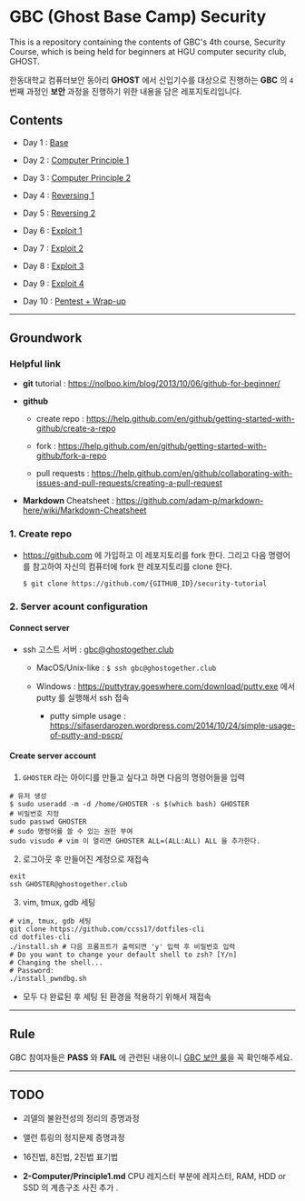 # GBC (Ghost Base Camp) Security 

This is a repository containing the contents of GBC's 4th course, Security Course, which is being held for beginners at HGU computer security club, GHOST.

한동대학교 컴퓨터보안 동아리 **GHOST** 에서 신입기수를 대상으로 진행하는 **GBC** 의 `4` 번째 과정인 **보안** 과정을 진행하기 위한 내용을 담은 레포지토리입니다. 

## Contents

- Day 1 : [Base](1-Base/Base.md)

- Day 2 : [Computer Principle 1](2-Computer1/Principle1.md)

- Day 3 : [Computer Principle 2](3-Computer2/Principle2.md)

- Day 4 : [Reversing 1](4-Reversing1/Reversing1.md)

- Day 5 : [Reversing 2](5-Reversing2/Reversing2.md)

- Day 6 : [Exploit 1](6-Exploit1/Exploit1.md)

- Day 7 : [Exploit 2](7-Exploit2/Exploit2.md)

- Day 8 : [Exploit 3](8-Exploit3/Exploit3.md)

- Day 9 : [Exploit 4](9-Exploit4/Exploit4.md)

- Day 10 : [Pentest + Wrap-up](10-Pentesting/Pentesting.md)

---

## Groundwork

### Helpful link

- **git** tutorial : https://nolboo.kim/blog/2013/10/06/github-for-beginner/

- **github** 

  - create repo : https://help.github.com/en/github/getting-started-with-github/create-a-repo

  - fork : https://help.github.com/en/github/getting-started-with-github/fork-a-repo

  - pull requests : https://help.github.com/en/github/collaborating-with-issues-and-pull-requests/creating-a-pull-request

- **Markdown** Cheatsheet : https://github.com/adam-p/markdown-here/wiki/Markdown-Cheatsheet

### 1. Create repo

- https://github.com 에 가입하고 이 레포지토리를 fork 한다. 그리고 다음 명령어를 참고하여 자신의 컴퓨터에 fork 한 레포지토리를 clone 한다. 

    ```shell
    $ git clone https://github.com/{GITHUB_ID}/security-tutorial
    ```

### 2. Server acount configuration 

#### Connect server

- ssh 고스트 서버 : gbc@ghostogether.club

  - MacOS/Unix-like : `$ ssh gbc@ghostogether.club`
  
  - Windows : https://puttytray.goeswhere.com/download/putty.exe 에서 putty 를 실행해서 ssh 접속

    - putty simple usage : https://sifaserdarozen.wordpress.com/2014/10/24/simple-usage-of-putty-and-pscp/

#### Create server account

1. `GHOSTER` 라는 아이디를 만들고 싶다고 하면 다음의 명령어들을 입력

  ```shell
  # 유저 생성 
  $ sudo useradd -m -d /home/GHOSTER -s $(which bash) GHOSTER
  # 비밀번호 지정 
  sudo passwd GHOSTER 
  # sudo 명령어를 쓸 수 있는 권한 부여 
  sudo visudo # vim 이 열리면 GHOSTER ALL=(ALL:ALL) ALL 을 추가한다. 
  ```

2. 로그아웃 후 만들어진 계정으로 재접속

  ```shell
  exit
  ssh GHOSTER@ghostogether.club
  ```

3. vim, tmux, gdb 세팅

  ```shell
  # vim, tmux, gdb 세팅
  git clone https://github.com/ccss17/dotfiles-cli
  cd dotfiles-cli
  ./install.sh # 다음 프롬프트가 출력되면 'y' 입력 후 비밀번호 입력 
  # Do you want to change your default shell to zsh? [Y/n]
  # Changing the shell...
  # Password:
  ./install_pwndbg.sh
  ```

  - 모두 다 완료된 후 세팅 된 환경을 적용하기 위해서 재접속

---

## Rule

GBC 참여자들은 **PASS** 와 **FAIL** 에 관련된 내용이니 [GBC 보안 룰](RULE.md)을 꼭 확인해주세요. 

---

## TODO

- 괴델의 불완전성의 정리의 증명과정 

- 앨런 튜링의 정지문제 증명과정 

- 16진법, 8진법, 2진법 표기법 

- **2-Computer/Principle1.md** CPU 레지스터 부분에 레지스터, RAM, HDD or SSD 의 계층구조 사진 추가 .
